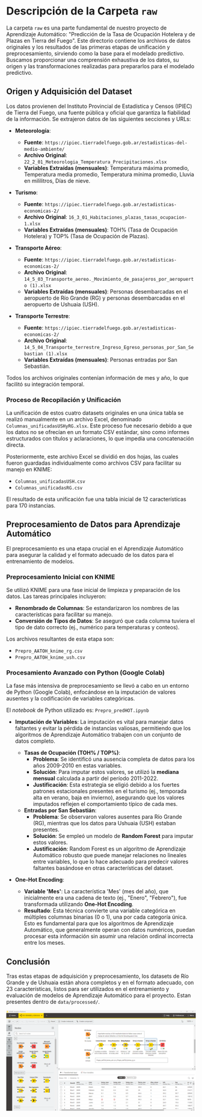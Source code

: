 # Descripción de la Carpeta `raw`

La carpeta `raw` es una parte fundamental de nuestro proyecto de Aprendizaje Automático: "Predicción de la Tasa de Ocupación Hotelera y de Plazas en Tierra del Fuego". Este directorio contiene los archivos de datos originales y los resultados de las primeras etapas de unificación y preprocesamiento, sirviendo como la base para el modelado predictivo. Buscamos proporcionar una comprensión exhaustiva de los datos, su origen y las transformaciones realizadas para prepararlos para el modelado predictivo.                                   

## Origen y Adquisición del Dataset

Los datos provienen del Instituto Provincial de Estadística y Censos (IPIEC) de Tierra del Fuego, una fuente pública y oficial que garantiza la fiabilidad de la información. Se extrajeron datos de las siguientes secciones y URLs:

* **Meteorología**:
    * **Fuente**: `https://ipiec.tierradelfuego.gob.ar/estadisticas-del-medio-ambiente/`
    * **Archivo Original**: `22_2_01_Meteorologia_Temperatura_Precipitaciones.xlsx`
    * **Variables Extraídas (mensuales)**: Temperatura máxima promedio, Temperatura media promedio, Temperatura mínima promedio, Lluvia en mililitros, Días de nieve.

* **Turismo**:
    * **Fuente**: `https://ipiec.tierradelfuego.gob.ar/estadisticas-economicas-2/`
    * **Archivo Original**: `16_3_01_Habitaciones_plazas_tasas_ocupacion-1.xlsx`
    * **Variables Extraídas (mensuales)**: TOH% (Tasa de Ocupación Hotelera) y TOP% (Tasa de Ocupación de Plazas).

* **Transporte Aéreo**:
    * **Fuente**: `https://ipiec.tierradelfuego.gob.ar/estadisticas-economicas-2/`
    * **Archivo Original**: `14_5_03_Transporte_aereo._Movimiento_de_pasajeros_por_aeropuerto (1).xlsx`
    * **Variables Extraídas (mensuales)**: Personas desembarcadas en el aeropuerto de Río Grande (RG) y personas desembarcadas en el aeropuerto de Ushuaia (USH).

* **Transporte Terrestre**:
    * **Fuente**: `https://ipiec.tierradelfuego.gob.ar/estadisticas-economicas-2/`
    * **Archivo Original**: `14_5_04_Transporte_terrestre_Ingreso_Egreso_personas_por_San_Sebastian (1).xlsx`
    * **Variables Extraídas (mensuales)**: Personas entradas por San Sebastián.

Todos los archivos originales contenían información de mes y año, lo que facilitó su integración temporal.

### Proceso de Recopilación y Unificación

La unificación de estos cuatro datasets originales en una única tabla se realizó manualmente en un archivo Excel, denominado `Columnas_unificadasUSHyRG.xlsx`. Este proceso fue necesario debido a que los datos no se ofrecían en un formato CSV estándar, sino como informes estructurados con títulos y aclaraciones, lo que impedía una concatenación directa.

Posteriormente, este archivo Excel se dividió en dos hojas, las cuales fueron guardadas individualmente como archivos CSV para facilitar su manejo en KNIME:

* `Columnas_unificadasUSH.csv`
* `Columnas_unificadasRG.csv`

El resultado de esta unificación fue una tabla inicial de 12 características para 170 instancias.

## Preprocesamiento de Datos para Aprendizaje Automático

El preprocesamiento es una etapa crucial en el Aprendizaje Automático para asegurar la calidad y el formato adecuado de los datos para el entrenamiento de modelos.

### Preprocesamiento Inicial con KNIME

Se utilizó KNIME para una fase inicial de limpieza y preparación de los datos. Las tareas principales incluyeron:

* **Renombrado de Columnas**: Se estandarizaron los nombres de las características para facilitar su manejo.
* **Conversión de Tipos de Datos**: Se aseguró que cada columna tuviera el tipo de dato correcto (ej., numérico para temperaturas y conteos).

Los archivos resultantes de esta etapa son:

* `Prepro_AATOH_knime_rg.csv`
* `Prepro_AATOH_knime_ush.csv`

### Procesamiento Avanzado con Python (Google Colab)

La fase más intensiva de preprocesamiento se llevó a cabo en un entorno de Python (Google Colab), enfocándose en la imputación de valores ausentes y la codificación de variables categóricas.

El *notebook* de Python utilizado es: `Prepro_predHOT.ipynb`

* **Imputación de Variables**: La imputación es vital para manejar datos faltantes y evitar la pérdida de instancias valiosas, permitiendo que los algoritmos de Aprendizaje Automático trabajen con un conjunto de datos completo.
    * **Tasas de Ocupación (TOH% / TOP%)**:
        * **Problema**: Se identificó una ausencia completa de datos para los años 2009-2010 en estas variables.
        * **Solución**: Para imputar estos valores, se utilizó la **mediana mensual** calculada a partir del período 2011-2022.
        * **Justificación**: Esta estrategia se eligió debido a los fuertes patrones estacionales presentes en el turismo (ej., temporada alta en verano, baja en invierno), asegurando que los valores imputados reflejen el comportamiento típico de cada mes.
    * **Entradas por San Sebastián**:
        * **Problema**: Se observaron valores ausentes para Río Grande (RG), mientras que los datos para Ushuaia (USH) estaban presentes.
        * **Solución**: Se empleó un modelo de **Random Forest** para imputar estos valores.
        * **Justificación**: Random Forest es un algoritmo de Aprendizaje Automático robusto que puede manejar relaciones no lineales entre variables, lo que lo hace adecuado para predecir valores faltantes basándose en otras características del dataset.

* **One-Hot Encoding**:
    * **Variable 'Mes'**: La característica 'Mes' (mes del año), que inicialmente era una cadena de texto (ej., "Enero", "Febrero"), fue transformada utilizando **One-Hot Encoding**.
    * **Resultado**: Esta técnica convierte una variable categórica en múltiples columnas binarias (0 o 1), una por cada categoría única. Esto es fundamental para que los algoritmos de Aprendizaje Automático, que generalmente operan con datos numéricos, puedan procesar esta información sin asumir una relación ordinal incorrecta entre los meses.

## Conclusión

Tras estas etapas de adquisición y preprocesamiento, los datasets de Río Grande y de Ushuaia están ahora completos y en el formato adecuado, con 23 características, listos para ser utilizados en el entrenamiento y evaluación de modelos de Aprendizaje Automático para el proyecto. Estan presentes dentro de `data/processed/`.

![Diagrama de flujo del proyecto en knime](../../docs/images/AAknime.png)
